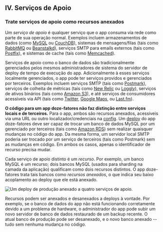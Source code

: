 ## IV. Serviços de Apoio
### Trate serviços de apoio como recursos anexados

Um *serviço de apoio* é qualquer serviço que o app consuma via rede como parte de sua operação normal. Exemplos incluem armazenamentos de dados (como [MySQL](http://dev.mysql.com/) ou [CouchDB](http://couchdb.apache.org/)), sistemas de mensagens/filas (tais como [RabbitMQ](http://www.rabbitmq.com/) ou [Beanstalkd](http://kr.github.com/beanstalkd/)), serviços SMTP para emails externos (tais como [Postfix](http://www.postfix.org/)), e sistemas de cache (tais como [Memcached](http://memcached.org/)).

Serviços de apoio como o banco de dados são tradicionalmente gerenciados pelos mesmos administradores de sistema do servidor de deploy de tempo de execução do app. Adicionalmente à esses serviços localmente gerenciados, o app pode ter serviços providos e gerenciados por terceiros. Exemplos incluem serviços SMTP (tais como [Postmark](http://postmarkapp.com/)), serviços de colheita de métricas (tais como [New Relic](http://newrelic.com/) ou [Loggly](http://www.loggly.com/)), serviços de ativos binários (tais como [Amazon S3](http://aws.amazon.com/s3/)), e até serviços de consumidores acessíveis via API (tais como [Twitter](http://dev.twitter.com/), [Google Maps](https://developers.google.com/maps/), ou [Last.fm](http://www.last.fm/api)).

**O código para um app doze-fatores não faz distinção entre serviços locais e de terceiros.** Para o app, ambos são recursos anexados, acessíveis via uma URL ou outro localizador/credenciais na [config](./config). Um [deploy](./codebase) do app doze-fatores deve ser capaz de trocar um banco de dados MySQL por um gerenciado por terceiros (tais como [Amazon RDS](http://aws.amazon.com/rds/)) sem realizar quaisquer mudanças no código do app. Da mesma forma, um servidor local SMTP poderia ser trocado por um serviço de terceiros (tais como Postmark) sem as mudanças em código. Em ambos os casos, apenas o identificador de recurso precisa mudar.

Cada serviço de apoio distinto é um *recurso*. Por exemplo, um banco MySQL é um recurso; dois bancos MySQL (usados para sharding na camada da aplicação) qualificam como dois recursos distintos. O app doze-fatores trata tais bancos como *recursos anexados*, o que indica seu baixo acoplamento ao deploy que ele está anexado.

<img src="/images/attached-resources.png" class="full" alt="Um deploy de produção anexado a quatro serviços de apoio." />

Recursos podem ser anexados e desanexados a deploys à vontade. Por exemplo, se o banco de dados do app não está funcionando corretamente devido a um problema de hardware, o administrador do app pode subir um novo servidor de banco de dados restaurado de um backup recente. O atual banco de produção pode ser desanexado, e o novo banco anexado -- tudo sem nenhuma mudança no código.
